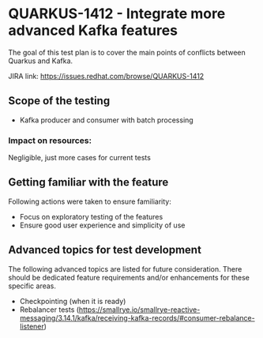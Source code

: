 # QUARKUS-1412 - Integrate more advanced Kafka features

The goal of this test plan is to cover the main points of conflicts between Quarkus and Kafka. 

JIRA link: https://issues.redhat.com/browse/QUARKUS-1412

## Scope of the testing
 - Kafka producer and consumer with batch processing

### Impact on resources:
Negligible, just more cases for current tests 

## Getting familiar with the feature
Following actions were taken to ensure familiarity:
 - Focus on exploratory testing of the features
 - Ensure good user experience and simplicity of use


## Advanced topics for test development
The following advanced topics are listed for future consideration. There should be dedicated feature requirements and/or enhancements for these specific areas.
 - Checkpointing (when it is ready)
 - Rebalancer tests (https://smallrye.io/smallrye-reactive-messaging/3.14.1/kafka/receiving-kafka-records/#consumer-rebalance-listener)

